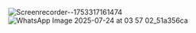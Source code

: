 ![Screenrecorder--1753317161474](https://github.com/user-attachments/assets/c995bd39-3abc-474c-843a-9f1d6950c19e)
![WhatsApp Image 2025-07-24 at 03 57 02_51a356ca](https://github.com/user-attachments/assets/01b5650c-0208-441f-b0ed-7a78890b3a60)
